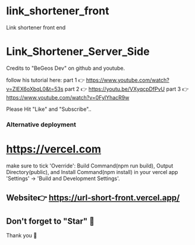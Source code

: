 # link_shortener_front
Link shortener front end


# Link_Shortener_Server_Side

Credits to "BeGeos Dev" on github and youtube.

follow his tutorial here:
part 1 👉 https://www.youtube.com/watch?v=ZlEX6oXbqL0&t=53s
part 2 👉 https://youtu.be/VXyqcpDfPvU
part 3 👉 https://www.youtube.com/watch?v=0FylYhacR9w

Please Hit "Like" and "Subscribe"..

### Alternative deployment ###
# https://vercel.com
make sure to tick 'Override': Build Command(npm run build), Output Directory(public), and Install Command(npm install) in your vercel app 'Settings' -> 'Build and Development Settings'.

## Website👉 https://url-short-front.vercel.app/
## Don't forget to "Star" 🥰

Thank you 🍻
